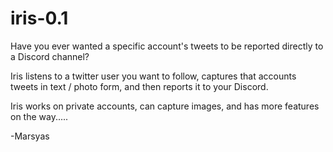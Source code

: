 # iris-0.1
Have you ever wanted a specific account's tweets to be reported directly to a Discord channel? 

Iris listens to a  twitter user you want to follow, captures that accounts tweets in text / photo form, and then reports it to your Discord.

Iris works on private accounts, can capture images, and has more features on the way.....

-Marsyas
